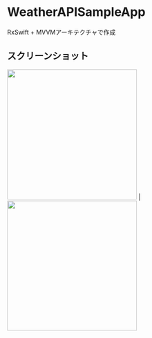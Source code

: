 # WeatherAPISampleApp
RxSwift + MVVMアーキテクチャで作成

## スクリーンショット
<img src="https://user-images.githubusercontent.com/52379412/130411037-d67c1a6d-6a40-48a5-9d1b-36e8ee05ad19.png" width="300" /> | <img src="https://user-images.githubusercontent.com/52379412/137888870-f5c1c628-267c-4013-8d68-d6c5d9c67099.png" width="300" />

